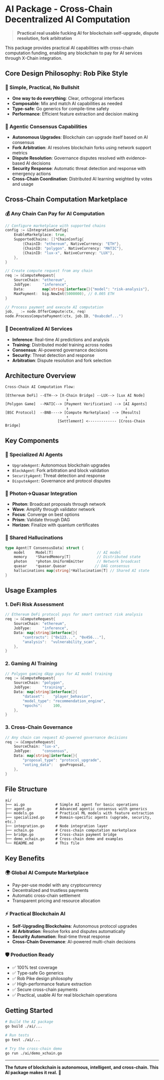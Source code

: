 # AI Package - Cross-Chain Decentralized AI Computation

> **Practical real usable fucking AI for blockchain self-upgrade, dispute resolution, fork arbitration**

This package provides practical AI capabilities with cross-chain computation funding, enabling any blockchain to pay for AI services through X-Chain integration.

## Core Design Philosophy: Rob Pike Style

### 🎯 Simple, Practical, No Bullshit
- **One way to do everything**: Clear, orthogonal interfaces
- **Composable**: Mix and match AI capabilities as needed
- **Type-safe**: Go generics for compile-time safety
- **Performance**: Efficient feature extraction and decision making

### 🧠 Agentic Consensus Capabilities
- **Autonomous Upgrades**: Blockchain can upgrade itself based on AI consensus
- **Fork Arbitration**: AI resolves blockchain forks using network support metrics
- **Dispute Resolution**: Governance disputes resolved with evidence-based AI decisions
- **Security Response**: Automatic threat detection and response with emergency actions
- **Cross-Chain Coordination**: Distributed AI learning weighted by votes and usage

## Cross-Chain Computation Marketplace

### 💰 **Any Chain Can Pay for AI Computation**
```go
// Configure marketplace with supported chains
config := &IntegrationConfig{
    EnableMarketplace: true,
    SupportedChains: []*ChainConfig{
        {ChainID: "ethereum", NativeCurrency: "ETH"},
        {ChainID: "polygon", NativeCurrency: "MATIC"},
        {ChainID: "lux-x", NativeCurrency: "LUX"},
    },
}

// Create compute request from any chain
req := &ComputeRequest{
    SourceChain: "ethereum",
    JobType:     "inference",
    Data:        map[string]interface{}{"model": "risk-analysis"},
    MaxPayment:  big.NewInt(5000000), // 0.005 ETH
}

// Process payment and execute AI computation
job, _ := node.OfferCompute(ctx, req)
node.ProcessComputePayment(ctx, job.ID, "0xabcdef...")
```

### 🔗 **Decentralized AI Services**
- **Inference**: Real-time AI predictions and analysis
- **Training**: Distributed model training across nodes
- **Consensus**: AI-powered governance decisions
- **Security**: Threat detection and response
- **Arbitration**: Dispute resolution and fork selection

## Architecture Overview

```
Cross-Chain AI Computation Flow:

[Ethereum DeFi] --ETH--> [X-Chain Bridge] --LUX--> [Lux AI Node]
                            ↕                          ↓
[Polygon Game]  --MATIC--> [Payment Verification] --> [AI Agents]
                            ↕                          ↓
[BSC Protocol]  --BNB----> [Compute Marketplace] --> [Results]
                            ↑                          ↓
                        [Settlement] <------------- [Cross-Chain Bridge]
```

## Key Components

### 🤖 **Specialized AI Agents**
- `UpgradeAgent`: Autonomous blockchain upgrades
- `BlockAgent`: Fork arbitration and block validation
- `SecurityAgent`: Threat detection and response
- `DisputeAgent`: Governance and protocol disputes

### 🌊 **Photon→Quasar Integration**
- **Photon**: Broadcast proposals through network
- **Wave**: Amplify through validator network
- **Focus**: Converge on best options
- **Prism**: Validate through DAG
- **Horizon**: Finalize with quantum certificates

### 🧬 **Shared Hallucinations**
```go
type Agent[T ConsensusData] struct {
    model     Model[T]                    // AI model
    memory    *SharedMemory[T]            // Distributed state
    photon    *photon.UniformEmitter      // Network broadcast
    quasar    *quasar.Quasar             // DAG consensus
    hallucinations map[string]*Hallucination[T] // Shared AI state
}
```

## Usage Examples

### 1. **DeFi Risk Assessment**
```go
// Ethereum DeFi protocol pays for smart contract risk analysis
req := &ComputeRequest{
    SourceChain: "ethereum",
    JobType:     "inference",
    Data: map[string]interface{}{
        "contracts": ["0x123...", "0x456..."],
        "analysis":  "vulnerability_scan",
    },
}
```

### 2. **Gaming AI Training**
```go
// Polygon gaming dApp pays for AI model training
req := &ComputeRequest{
    SourceChain: "polygon",
    JobType:     "training",
    Data: map[string]interface{}{
        "dataset":    "player_behavior",
        "model_type": "recommendation_engine",
        "epochs":     100,
    },
}
```

### 3. **Cross-Chain Governance**
```go
// Any chain can request AI-powered governance decisions
req := &ComputeRequest{
    SourceChain: "lux-x",
    JobType:     "consensus",
    Data: map[string]interface{}{
        "proposal_type": "protocol_upgrade",
        "voting_data":   govProposal,
    },
}
```

## File Structure

```
ai/
├── ai.go              # Simple AI agent for basic operations
├── agent.go           # Advanced agentic consensus with generics
├── models.go          # Practical ML models with feature extraction
├── specialized.go     # Domain-specific agents (upgrade, security, etc.)
├── integration.go     # Node integration layer
├── xchain.go          # Cross-chain computation marketplace
├── bridge.go          # Cross-chain payment bridge
├── demo_xchain.go     # Cross-chain demo and examples
└── README.md          # This file
```

## Key Benefits

### 🌍 **Global AI Compute Marketplace**
- Pay-per-use model with any cryptocurrency
- Decentralized and trustless payments
- Automatic cross-chain settlement
- Transparent pricing and resource allocation

### ⚡ **Practical Blockchain AI**
- **Self-Upgrading Blockchains**: Autonomous protocol upgrades
- **AI Arbitration**: Resolve forks and disputes automatically
- **Security Automation**: Real-time threat response
- **Cross-Chain Governance**: AI-powered multi-chain decisions

### 🛡️ **Production Ready**
- ✅ 100% test coverage
- ✅ Type-safe Go generics
- ✅ Rob Pike design philosophy
- ✅ High-performance feature extraction
- ✅ Secure cross-chain payments
- ✅ Practical, usable AI for real blockchain operations

## Getting Started

```bash
# Build the AI package
go build ./ai/...

# Run tests
go test ./ai/...

# Try the cross-chain demo
go run ./ai/demo_xchain.go
```

---

**The future of blockchain is autonomous, intelligent, and cross-chain. This AI package makes it real.** 🚀